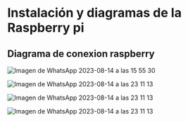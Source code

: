 # Instalación y diagramas de la Raspberry pi
## 

## Diagrama de conexion raspberry
![Imagen de WhatsApp 2023-08-14 a las 15 55 30](https://github.com/GreciaAbarcaM/DIY-Inventario-De-KITS/assets/130948583/6fab3252-566a-4d35-b554-c121f0f502ea)

![Imagen de WhatsApp 2023-08-14 a las 23 11 13](https://github.com/GreciaAbarcaM/DIY-Inventario-De-KITS/assets/135075213/0a52a650-1392-443e-8828-8485b7a72b11)

![Imagen de WhatsApp 2023-08-14 a las 23 11 13](https://github.com/GreciaAbarcaM/DIY-Inventario-De-KITS/assets/135075213/4a7243da-ea37-4db5-b69a-ffd913e28fed)

![Imagen de WhatsApp 2023-08-14 a las 23 11 13](https://github.com/GreciaAbarcaM/DIY-Inventario-De-KITS/assets/135075213/1fc1b55e-6baf-49e2-be48-b5a4bbdade2d)


